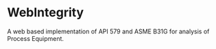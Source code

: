 WebIntegrity
============

A web based implementation of API 579 and ASME B31G for analysis of Process Equipment.
